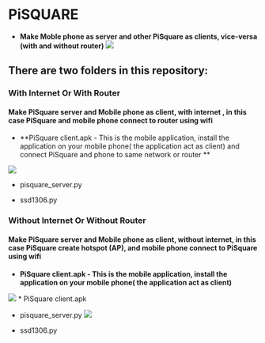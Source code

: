 # PiSQUARE
* **Make Moble phone as server and other PiSquare as clients, vice-versa (with and without  router)**
    <img src = "https://github.com/sbcshop/PiSquare/blob/main/images/gif3.gif" />
    
## There are two folders in this repository:

### With Internet Or With Router
   #### Make PiSquare server and Mobile phone as client, with internet , in this case PiSquare and mobile phone connect to router using wifi 
   
   * **PiSquare client.apk - This is the mobile application, install the application on your mobile phone( the application act as client) and connect PiSquare and phone        to same network or router **
   <img src = "https://github.com/sbcshop/PiSquare/blob/main/images/app.jpg" />

   * pisquare_server.py

   * ssd1306.py


### Without Internet Or Without Router
   #### Make PiSquare server and Mobile phone as client, without internet, in this case PiSquare create hotspot (AP), and mobile phone connect to PiSquare using wifi 
   * **PiSquare client.apk - This is the mobile application, install the application on your mobile phone( the application act as client)**
   <img src = "https://github.com/sbcshop/PiSquare/blob/main/images/app.jpg" />
   * PiSquare client.apk

   * pisquare_server.py
     <img src = "https://github.com/sbcshop/PiSquare/blob/main/images/img5.JPG" />

   * ssd1306.py
